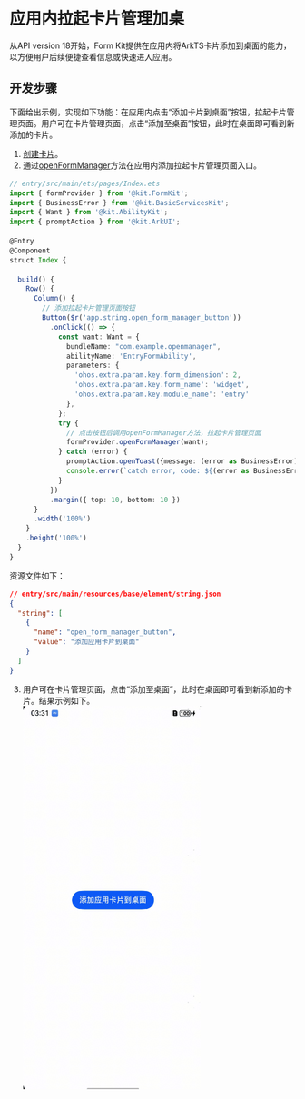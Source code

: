 # 应用内拉起卡片管理加桌
<!--Kit: Form Kit-->
<!--Subsystem: Ability-->
<!--Owner: @cx983299475-->
<!--Designer: @xueyulong-->
<!--Tester: @chenmingze-->
<!--Adviser: @Brilliantry_Rui-->

从API version 18开始，Form Kit提供在应用内将ArkTS卡片添加到桌面的能力，以方便用户后续便捷查看信息或快速进入应用。

## 开发步骤
下面给出示例，实现如下功能：在应用内点击“添加卡片到桌面”按钮，拉起卡片管理页面。用户可在卡片管理页面，点击“添加至桌面”按钮，此时在桌面即可看到新添加的卡片。
1. [创建卡片](./arkts-ui-widget-creation.md)。
2. 通过[openFormManager](../reference/apis-form-kit/js-apis-app-form-formProvider.md#formprovideropenformmanager18)方法在应用内添加拉起卡片管理页面入口。
```ts
// entry/src/main/ets/pages/Index.ets
import { formProvider } from '@kit.FormKit';
import { BusinessError } from '@kit.BasicServicesKit';
import { Want } from '@kit.AbilityKit';
import { promptAction } from '@kit.ArkUI';

@Entry
@Component
struct Index {

  build() {
    Row() {
      Column() {
        // 添加拉起卡片管理页面按钮
        Button($r('app.string.open_form_manager_button'))
          .onClick(() => {
            const want: Want = {
              bundleName: "com.example.openmanager",
              abilityName: 'EntryFormAbility',
              parameters: {
                'ohos.extra.param.key.form_dimension': 2,
                'ohos.extra.param.key.form_name': 'widget',
                'ohos.extra.param.key.module_name': 'entry'
              },
            };
            try {
              // 点击按钮后调用openFormManager方法，拉起卡片管理页面
              formProvider.openFormManager(want);
            } catch (error) {
              promptAction.openToast({message: (error as BusinessError).message});
              console.error(`catch error, code: ${(error as BusinessError).code}, message: ${(error as BusinessError).message})`);
            }
          })
          .margin({ top: 10, bottom: 10 })
      }
      .width('100%')
    }
    .height('100%')
  }
}
```
资源文件如下：
```json
// entry/src/main/resources/base/element/string.json
{
  "string": [
    {
      "name": "open_form_manager_button",
      "value": "添加应用卡片到桌面"
    }
  ]
}
```

3. 用户可在卡片管理页面，点击“添加至桌面”，此时在桌面即可看到新添加的卡片。结果示例如下。<br>
![WidgetPrinciple](figures/应用内加卡.gif)
